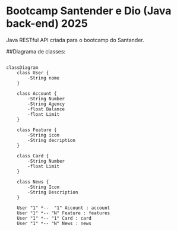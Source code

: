 # Bootcamp Santender e Dio (Java back-end) 2025
Java RESTful API criada para o bootcamp do Santander.

##Diagrama de classes:

```mermaid

classDiagram
    class User {
        -String nome
    }
    
    class Account {
        -String Number
        -String Agency
        -float Balance
        -float Limit
    }

    class Feature {
        -String icon
        -String decription
    }

    class Card {
        -String Number
        -float Limit
    }

    class News {
        -String Icon
        -String Description
    }

    User "1" *--  "1" Account : account
    User "1" *-- "N" Feature : features
    User "1" *-- "1" Card : card
    User "1" *-- "N" News : news
```
